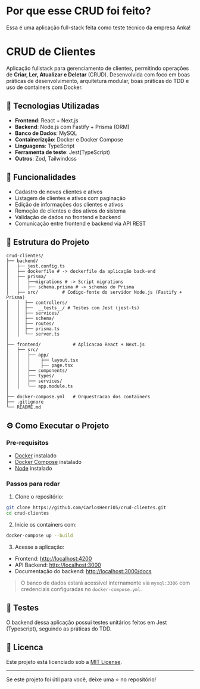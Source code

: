 # Por que esse CRUD foi feito?

Essa é uma aplicação full-stack feita como teste técnico da empresa Anka! 

# CRUD de Clientes

Aplicação fullstack para gerenciamento de clientes, permitindo operações de **Criar, Ler, Atualizar e Deletar** (CRUD). Desenvolvida com foco em boas práticas de desenvolvimento, arquitetura modular, boas práticas do TDD e uso de containers com Docker.

## 👷️ Tecnologias Utilizadas

* **Frontend**: React + Next.js
* **Backend**: Node.js com Fastify + Prisma (ORM)
* **Banco de Dados**: MySQL
* **Containerizção**: Docker e Docker Compose
* **Linguagens**: TypeScript
* **Ferramenta de teste**: Jest(TypeScript)
* **Outros**: Zod, Tailwindcss

## 🚀 Funcionalidades

* Cadastro de novos clientes e ativos
* Listagem de clientes e ativos com paginação
* Edição de informações dos clientes e ativos
* Remoção de clientes e dos ativos do sistema
* Validação de dados no frontend e backend
* Comunicação entre frontend e backend via API REST

## 📆 Estrutura do Projeto

```
crud-clientes/
├── backend/
│   ├── jest.config.ts
│   ├── dockerfile # -> dockerfile da aplicação back-end
│   ├── prisma/
│   │   ├──migrations # -> Script migrations
│   │   ├── schema.prisma # -> schemas do Prisma
│   ├── src/         # Codigo-fonte do servidor Node.js (Fastify + Prisma)
│   │  ├── controllers/
│   │  ├──  __tests__/ # Testes com Jest (jest-ts)
│   │  ├── services/
│   │  ├── schema/
│   │  ├── routes/
│   │  ├── prisma.ts
│   │  └── server.ts
│
├── frontend/            # Aplicacao React + Next.js
│   ├── src/
│   │   ├── app/
│   │   │    ├── layout.tsx
│   │   │    ├── page.tsx
│   │   ├── components/
│   │   ├── types/
│   │   ├── services/
│   │   └── app.module.ts
│
├── docker-compose.yml   # Orquestracao dos containers
├── .gitignore
└── README.md
```

## ⚙️ Como Executar o Projeto

### Pre-requisitos

* [Docker](https://www.docker.com/get-started) instalado
* [Docker Compose](https://docs.docker.com/compose/install/) instalado
* [Node](https://nodejs.org/pt) instalado

### Passos para rodar

1. Clone o repositório:

```bash
git clone https://github.com/CarlosHenri05/crud-clientes.git
cd crud-clientes
```

2. Inicie os containers com:

```bash
docker-compose up --build
```

3. Acesse a aplicação:

* Frontend: [http://localhost:4200](http://localhost:3001)
* API Backend: [http://localhost:3000](http://localhost:3000)
* Documentação do backend: [http://localhost:3000/docs](http://localhost:3000/docs)

> O banco de dados estará acessível internamente via `mysql:3306` com credenciais configuradas no `docker-compose.yml`.

## 🧪 Testes

O backend dessa aplicação possui testes unitários feitos em Jest (Typescript), seguindo as práticas do TDD. 

## 📄 Licenca

Este projeto está licenciado sob a [MIT License](LICENSE).

---

Se este projeto foi útil para você, deixe uma ⭐ no repositório!
